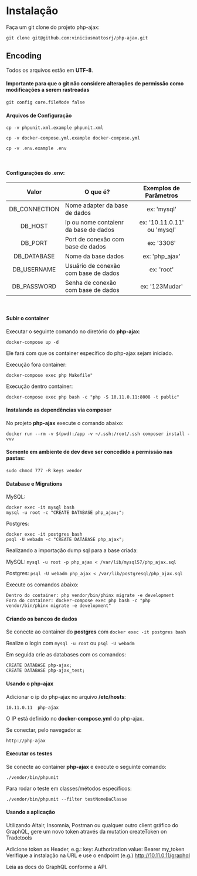 # Instalação

Faça um git clone do projeto php-ajax:
```
git clone git@github.com:viniciusmattosrj/php-ajax.git
```

## Encoding

Todos os arquivos estão em **UTF-8**.


#### Importante para que o git não considere alterações de permissão como modificações a serem rastreadas

```
git config core.fileMode false
```

#### Arquivos de Configuração

```
cp -v phpunit.xml.example phpunit.xml

cp -v docker-compose.yml.example docker-compose.yml

cp -v .env.example .env
```

&nbsp;
#### Configurações do .env:

Valor | O que é? | Exemplos de Parâmetros
:---: | --- | :---:
DB_CONNECTION        | Nome adapter da base de dados | ex: 'mysql'
DB_HOST              | Ip ou nome contaienr da base de dados | ex: '10.11.0.11' ou 'mysql'
DB_PORT              | Port de conexão com base de dados | ex: '3306'
DB_DATABASE          | Nome da base dados | ex: 'php_ajax'
DB_USERNAME          | Usuário de conexão com base de dados | ex: 'root'
DB_PASSWORD          | Senha de conexão com base de dados | ex: '123Mudar'

&nbsp;
#### Subir o container

Executar o seguinte comando no diretório do **php-ajax**:
```
docker-compose up -d
```

Ele fará com que os container específico do php-ajax sejam iniciado.

Execução fora container: 
```
docker-compose exec php Makefile"
```

Execução dentro container:
```
docker-compose exec php bash -c "php -S 10.11.0.11:8008 -t public"
```


#### Instalando as dependências via composer

No projeto **php-ajax** execute o comando abaixo:
```
docker run --rm -v $(pwd):/app -v ~/.ssh:/root/.ssh composer install -vvv
```

#### Somente em ambiente de dev deve ser concedido a permissão nas pastas:

```
sudo chmod 777 -R keys vendor
```

#### Database e Migrations

MySQL:
```
docker exec -it mysql bash
mysql -u root -c "CREATE DATABASE php_ajax;";
```

Postgres:
``` 
docker exec -it postgres bash
psql -U webadm -c "CREATE DATABASE php_ajax";
```

Realizando a importação dump sql para a base criada:

MySQL: `mysql -u root -p php_ajax < /var/lib/mysql57/php_ajax.sql` 

Postgres: `psql -U webadm php_ajax < /var/lib/postgresql/php_ajax.sql`


Execute os comandos abaixo:
```
Dentro do container: php vendor/bin/phinx migrate -e development
Fora do container: docker-compose exec php bash -c "php vendor/bin/phinx migrate -e development"
```

#### Criando os bancos de dados

Se conecte ao container do **postgres** com `docker exec -it postgres bash`

Realize o login com `mysql -u root` ou `psql -U webadm`

Em seguida crie as databases com os comandos:

```
CREATE DATABASE php-ajax;
CREATE DATABASE php-ajax_test;
```

#### Usando o php-ajax

Adicionar o ip do php-ajax no arquivo **/etc/hosts**:
```
10.11.0.11  php-ajax
```

O IP está definido no **docker-compose.yml** do php-ajax.

Se conectar, pelo navegador a:
```
http://php-ajax
```

#### Executar os testes

Se conecte ao container **php-ajax** e execute o seguinte comando:

```
./vendor/bin/phpunit
```

Para rodar o teste em classes/métodos específicos:
```
./vendor/bin/phpunit --filter testNomeDaClasse
```

#### Usando a aplicação
Utilizando Altair, Insomnia, Postman ou qualquer outro client gráfico do GraphQL, gere um novo token através da mutation createToken on Tradetools

Adicione token as Header, e.g.:
key: Authorization
value: Bearer my_token
Verifique a instalação na URL e use o endpoint (e.g.) http://10.11.0.11/graphql

Leia as docs do GraphQL conforme a API.